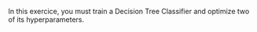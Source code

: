 In this exercice, you must train a Decision Tree Classifier and optimize two of its hyperparameters.
